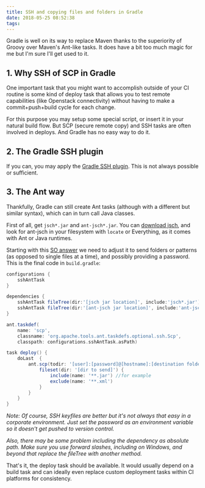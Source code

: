 ```yaml
---
title: SSH and copying files and folders in Gradle
date: 2018-05-25 08:52:38
tags:
---
```


Gradle is well on its way to replace Maven thanks to the superiority of Groovy over Maven's Ant-like tasks.
It does have a bit too much magic for me but I'm sure I'll get used to it.

## 1. Why SSH of SCP in Gradle

One important task that you might want to accomplish outside of your CI routine is some kind of deploy task
that allows you to test remote capabilities (like Openstack connectivity) without having to make a commit+push+build cycle for each change.

For this purpose you may setup some special script, or insert it in your natural build flow. But SCP
(secure remote copy) and SSH tasks are often involved in deploys. And Gradle has no easy way to do it.

## 2. The Gradle SSH plugin

If you can, you may apply the [Gradle SSH plugin](https://gradle-ssh-plugin.github.io/). This is not always possible or sufficient.

## 3. The Ant way

Thankfully, Gradle can still create Ant tasks (although with a different but similar syntax), which can in turn call Java classes. 

First of all, get `jsch*.jar` and `ant-jsch*.jar`. You can [download jsch](http://www.jcraft.com/jsch/), and look for ant-jsch in your filesystem with `locate` or Everything, as it comes with Ant or Java runtimes.

Starting with this [SO answer](https://stackoverflow.com/a/13205243/9296017) we need to adjust it to send folders or patterns (as opposed to single files at a time), and possibly providing a password. This is the final code in `build.gradle`:

```groovy
configurations {
    sshAntTask
}

dependencies {
    sshAntTask fileTree(dir:'[jsch jar location]', include:'jsch*.jar')
    sshAntTask fileTree(dir:'[ant-jsch jar location]', include:'ant-jsch*.jar')
}

ant.taskdef(
    name: 'scp',
    classname: 'org.apache.tools.ant.taskdefs.optional.ssh.Scp',
    classpath: configurations.sshAntTask.asPath)

task deploy() {
    doLast  {
        ant.scp(todir: '[user]:[password]@[hostname]:[destination folder path]') {
            fileset(dir: '[dir to send]') {
                include(name: '**.jar') //for example
                exclude(name: '**.xml')
            }
        }
    }
}
```

*Note: Of course, SSH keyfiles are better but it's not always that easy in a corporate environment. Just set the password as an environment variable so it doesn't get pushed to version control.*

*Also, there may be some problem including the dependency as absolute path. Make sure you use forward slashes, including on Windows, and beyond that replace the fileTree with another method.*

That's it, the deploy task should be available. It would usually depend on a build task and can ideally even replace custom deployment tasks within CI platforms for consistency.
